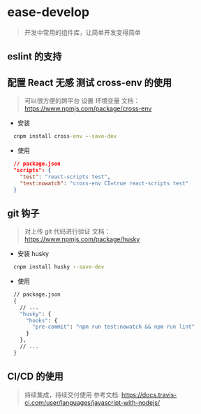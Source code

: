 # ease-develop

> 开发中常用的组件库，让简单开发变得简单


## eslint 的支持

## 配置 React 无感 测试 cross-env 的使用

> 可以很方便的跨平台 设置 环境变量 文档： https://www.npmjs.com/package/cross-env

+ 安装

```cmd
  cnpm install cross-env --save-dev
```

+ 使用

```json
  // package.json 
  "scripts": {
    "test": "react-scripts test",
    "test:nowatch": "cross-env CI=true react-scripts test"
  }
```

## git 钩子


> 对上传 git 代码进行验证 文档： https://www.npmjs.com/package/husky

+ 安装 husky

```cmd
  cnpm install husky --save-dev
```

+ 使用

```cmd
  // package.json 
  {
    // ...
    "husky": {
      "hooks": {
        "pre-commit": "npm run test:nowatch && npm run lint"
      }
    },
    // ...
  }
```

## CI/CD 的使用 

> 持续集成，持续交付使用 参考文档: https://docs.travis-ci.com/user/languages/javascript-with-nodejs/